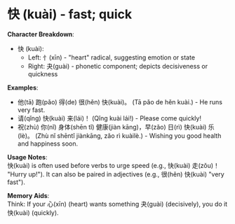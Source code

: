 # **快 (kuài) - fast; quick**

**Character Breakdown**:  
- 快 (kuài):
  - Left: 忄(xīn) - "heart" radical, suggesting emotion or state
  - Right: 夬(guài) - phonetic component; depicts decisiveness or quickness

**Examples**:  
- 他(tā) 跑(pǎo) 得(de) 很(hěn) 快(kuài)。 (Tā pǎo de hěn kuài.) - He runs very fast.  
- 请(qǐng) 快(kuài) 来(lái)！ (Qǐng kuài lái!) - Please come quickly!  
- 祝(zhù) 你(nǐ) 身体(shēn tǐ) 健康(jiàn kāng)，早(zǎo) 日(rì) 快(kuài) 乐(lè)。 (Zhù nǐ shēntǐ jiànkāng, zǎo rì kuàilè.) - Wishing you good health and happiness soon.

**Usage Notes**:  
快(kuài) is often used before verbs to urge speed (e.g., 快(kuài) 走(zǒu)！ "Hurry up!"). It can also be paired in adjectives (e.g., 很(hěn) 快(kuài) "very fast").

**Memory Aids**:  
Think: If your 心(xīn) (heart) wants something 夬(guài) (decisively), you do it 快(kuài) (quickly).